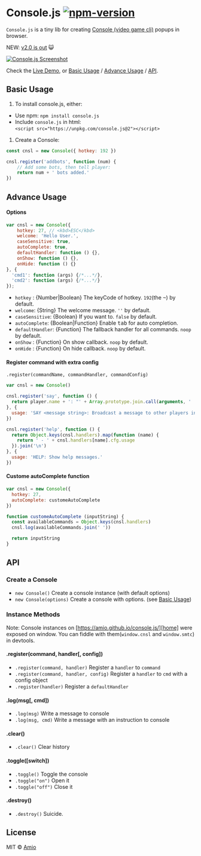 # Console.js [![npm-version][npm-badge]][npm-link]

`Console.js` is a tiny lib for creating [Console (video game cli)](https://en.wikipedia.org/wiki/Console_(video_game_CLI)) popups in browser.

NEW: [v2.0 is out](https://github.com/amio/console.js/releases/tag/v2.0.0) 😺

[![Console.js Screenshot][screenshot]][home]

Check the [Live Demo][home], or [Basic Usage](#basic-usage) / [Advance Usage](#advance-usage) / [API](#api).

## Basic Usage

1. To install console.js, either:

  - Use npm: `npm install console.js`
  - Include `console.js` in html:  
    `<script src="https://unpkg.com/console.js@2"></script>`

1. Create a Console:

```javascript
const cnsl = new Console({ hotkey: 192 })

cnsl.register('addbots', function (num) {
    // Add some bots, then tell player:
    return num + ' bots added.'
})
```

## Advance Usage

#### Options

```javascript
var cnsl = new Console({
    hotkey: 27, // <kbd>ESC</kbd>
    welcome: 'Hello User.',
    caseSensitive: true,
    autoComplete: true,
    defaultHandler: function () {},
    onShow: function () {},
    onHide: function () {}
}, {
  'cmd1': function (args) {/*...*/},
  'cmd2': function (args) {/*...*/}
});
```

- `hotkey` : {Number|Boolean} The keyCode of hotkey. `192`(the <kbd>~</kbd>) by default.
- `welcome`: {String} The welcome message. `''` by default.
- `caseSensitive`: {Boolean} If you want to. `false` by default.
- `autoComplete`: {Boolean|Function} Enable <kbd>tab</kbd> for auto completion.
- `defaultHandler`: {Function} The fallback handler for all commands. `noop` by default.
- `onShow` : {Function} On show callback. `noop` by default.
- `onHide` : {Function} On hide callback. `noop` by default.

#### Register command with extra config

`.register(commandName, commandHandler, commandConfig)`

```javascript
var cnsl = new Console()

cnsl.register('say', function () {
  return player.name + ': "' + Array.prototype.join.call(arguments, ' ') + '"'
}, {
  usage: 'SAY <message string>: Broadcast a message to other players in the game.'
})

cnsl.register('help', function () {
  return Object.keys(cnsl.handlers).map(function (name) {
    return ' - ' + cnsl.handlers[name].cfg.usage
  }).join('\n')
}, {
  usage: 'HELP: Show help messages.'
})
```

#### Custome autoComplete function

```javascript
var cnsl = new Console({
  hotkey: 27,
  autoComplete: customeAutoComplete
})

function customeAutoComplete (inputString) {
  const availableCommands = Object.keys(cnsl.handlers)
  cnsl.log(availableCommands.join(' '))

  return inputString
}
```

## API

### Create a Console

- `new Console()` Create a console instance (with default options)
- `new Console(options)` Create a console with options. (see [Basic Usage](#basic-usage))

### Instance Methods

Note: Console instances on [https://amio.github.io/console.js/][home]
were exposed on window. You can fiddle with them(`window.cnsl` and `window.smtc`) in devtools.

#### .register(command, handler[, config])

- `.register(command, handler)` Register a `handler` to `command`
- `.register(command, handler, config)` Register a `handler` to `cmd` with a config object
- `.register(handler)` Register a `defaultHandler`

#### .log(msg[, cmd])

- `.log(msg)` Write a message to console
- `.log(msg, cmd)` Write a message with an instruction to console

#### .clear()

- `.clear()` Clear history

#### .toggle([switch])

- `.toggle()` Toggle the console
- `.toggle("on")` Open it
- `.toggle("off")` Close it

#### .destroy()

- `.destroy()` Suicide.

## License

MIT © [Amio][author]

[screenshot]: https://cloud.githubusercontent.com/assets/215282/9493105/e7e3ee38-4c2f-11e5-85cc-c24168e8c706.png
[npm-badge]:  https://img.shields.io/npm/v/console.js.svg?style=flat-square
[npm-link]:   https://www.npmjs.com/package/console.js
[author]:     https://github.com/amio
[home]:       https://amio.github.io/console.js/

